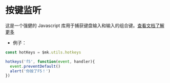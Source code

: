 # 按键监听

这是一个强健的 Javascript 库用于捕获键盘输入和输入的组合键。[查看文档了解更多](https://www.npmjs.com/package/hotkeys-js)

+ 例子：

```ts
const hotKeys = $mk.utils.hotkeys

hotkeys('f5', function(event, handler){
  event.preventDefault()
  alert('你按了F5！')
})
```
